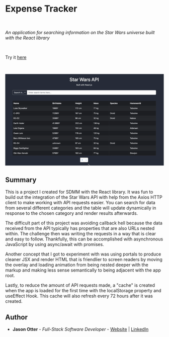 # Expense Tracker

<br>

_An application for searching information on the Star Wars universe built with the React library_

<br>

Try it [here](https://aesthetic-sfogliatella-5a6c09.netlify.app/)

<br>

![Star Wars API Demo](https://github.com/j-otterbox/star-wars-api/blob/main/starwars-api-demo.gif "Star Wars API in use")

## Summary

This is a project I created for SDMM with the React library. It was fun to build out the integration of the Star Wars API with help from the Axios HTTP client to make working with API requests easier. You can search for data from several different categories and the table will update dynamically in response to the chosen category and render results afterwards.

The difficult part of this project was avoiding callback hell because the data received from the API typically has properties that are also URLs nested within. The challenge then was writing the requests in a way that is clear and easy to follow. Thankfully, this can be accomplished with asynchronous JavaScript by using async/await with promises.

Another concept that I got to experiment with was using portals to produce cleaner JSX and render HTML that is friendlier to screen readers by moving the overlay and loading animation from being nested deeper with the markup and making less sense semantically to being adjacent with the app root.

Lastly, to reduce the amount of API requests made, a "cache" is created when the app is loaded for the first time with the localStorage property and useEffect Hook. This cache will also refresh every 72 hours after it was created.

## Author

- **Jason Otter** - _Full-Stack Software Developer_ - [Website](https://jason-otter.netlify.app/) | [LinkedIn](https://www.linkedin.com/in/jason-otter/)
